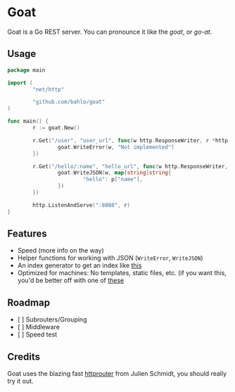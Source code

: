 # Goat

Goat is a Go REST server. You can pronounce it like the _goat_, or
_go-at_.

## Usage
```go
package main

import (
        "net/http"

        "github.com/bahlo/goat"
)

func main() {
        r := goat.New()

        r.Get("/user", "user_url", func(w http.ResponseWriter, r *http.Request, p goat.Params) {
                goat.WriteError(w, "Not implemented")
        })

        r.Get("/hello/:name", "hello_url", func(w http.ResponseWriter, r *http.Request, p goat.Params) {
                goat.WriteJSON(w, map[string]string{
                        "hello": p["name"],
                })
        })

        http.ListenAndServe(":8080", r)
}
```

## Features
* Speed (more info on the way)
* Helper functions for working with JSON (`WriteError`, `WriteJSON`)
* An index generator to get an index like [this](https://api.github.com/)
* Optimized for machines: No templates, static files, etc. (if you want this,
  you'd be better off with one of
  [these](https://github.com/avelino/awesome-go#web-frameworks)

## Roadmap
- [ ] Subrouters/Grouping
- [ ] Middleware
- [ ] Speed test

## Credits
Goat uses the blazing fast
[httprouter](https://github.com/julienschmidt/httprouter) from Julien Schmidt,
you should really try it out.


